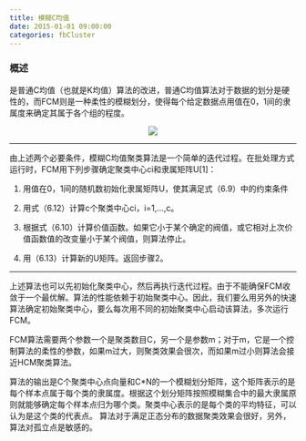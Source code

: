 ```yaml
---
title: 模糊C均值
date: 2015-01-01 09:00:00
categories: fbCluster
---
```


### 概述

   是普通C均值（也就是K均值）算法的改进，普通C均值算法对于数据的划分是硬性的，而FCM则是一种柔性的模糊划分，使得每个给定数据点用值在0，1间的隶属度来确定其属于各个组的程度。
   
   <center><img src="{{ site.baseurl }}/images/pdBase/cluster_fcm1.png"></center>
   
---

   由上述两个必要条件，模糊C均值聚类算法是一个简单的迭代过程。在批处理方式运行时，FCM用下列步骤确定聚类中心ci和隶属矩阵U[1]：

1. 用值在0，1间的随机数初始化隶属矩阵U，使其满足式（6.9）中的约束条件

2. 用式（6.12）计算c个聚类中心ci，i=1,…,c。

3. 根据式（6.10）计算价值函数。如果它小于某个确定的阀值，或它相对上次价值函数值的改变量小于某个阀值，则算法停止。

4. 用（6.13）计算新的U矩阵。返回步骤2。

---

   上述算法也可以先初始化聚类中心，然后再执行迭代过程。由于不能确保FCM收敛于一个最优解。算法的性能依赖于初始聚类中心。因此，我们要么用另外的快速算法确定初始聚类中心，要么每次用不同的初始聚类中心启动该算法，多次运行FCM。

   FCM算法需要两个参数一个是聚类数目C，另一个是参数m；对于m，它是一个控制算法的柔性的参数，如果m过大，则聚类效果会很次，而如果m过小则算法会接近HCM聚类算法。

   算法的输出是C个聚类中心点向量和C*N的一个模糊划分矩阵，这个矩阵表示的是每个样本点属于每个类的隶属度。根据这个划分矩阵按照模糊集合中的最大隶属原则就能够确定每个样本点归为哪个类。聚类中心表示的是每个类的平均特征，可以认为是这个类的代表点。	算法对于满足正态分布的数据聚类效果会很好，另外，算法对孤立点是敏感的。
